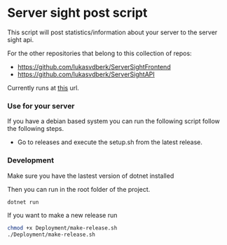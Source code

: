 # Server sight post script
This script will post statistics/information about your server to the server sight api.

For the other repositories that belong to this collection of repos:

- https://github.com/lukasvdberk/ServerSightFrontend
- https://github.com/lukasvdberk/ServerSightAPI

Currently runs at [this](https://serversight.lukas.sh) url.


### Use for your server
If you have a debian based system you can run the following script follow the following steps.

-  Go to releases and execute the setup.sh from the latest release.

### Development 
Make sure you have the lastest version of dotnet installed

Then you can run in the root folder of the project.
```bash
dotnet run
```

If you want to make a new release run
```bash
chmod +x Deployment/make-release.sh
./Deployment/make-release.sh
```
